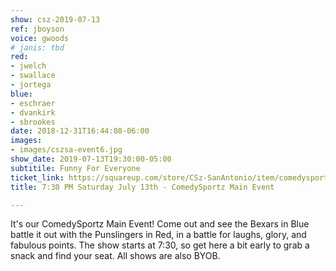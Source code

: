 ```yaml
---
show: csz-2019-07-13
ref: jboyson
voice: gwoods
# janis: tbd
red:
- jwelch
- swallace
- jortega
blue:
- eschraer
- dvankirk
- sbrookes
date: 2018-12-31T16:44:08-06:00
images:
- images/cszsa-event6.jpg
show_date: 2019-07-13T19:30:00-05:00
subtitile: Funny For Everyone
ticket_link: https://squareup.com/store/CSz-SanAntonio/item/comedysportz-saturday-july-1
title: 7:30 PM Saturday July 13th - ComedySportz Main Event

---
```

It's our ComedySportz Main Event! Come out and see the Bexars in Blue battle it out with the Punslingers in Red, in a battle for laughs, glory, and fabulous points. The show starts at 7:30, so get here a bit early to grab a snack and find your seat. All shows are also BYOB.
